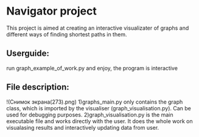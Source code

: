 # Navigator project

This project is aimed at creating an interactive visualizater of graphs and different ways of finding shortest paths in them.

## Userguide:

run graph_example_of_work.py and enjoy, the program is interactive

## File description:
!(Снимок экрана(273).png)
1)graphs_main.py only contains the graph class, which is imported by the visualiser (graph_visualisation.py). Can be used for debugging purposes.
2)graph_visualisation.py is the main executable file and works directly with the user. It does the whole work on visualasing results and interactively updating data from user.
